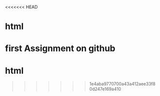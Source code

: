 <<<<<<< HEAD
# html
first Assignment on github
=======
# html
>>>>>>> 1e4aba9770700a43a412aee33f80d247e169a410
